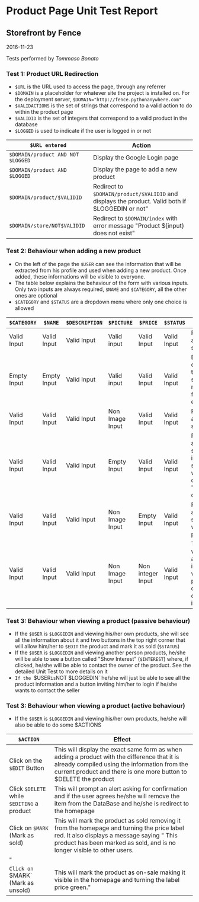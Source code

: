 # Product Page Unit Test Report
## Storefront by Fence
2016-11-23

Tests performed by *Tommaso Bonato*

### Test 1: Product URL Redirection

- `$URL` is the URL used to access the page, through any referrer
- `$DOMAIN` is a placeholder for whatever site the project is installed on. For the deployment server, `$DOMAIN="http://fence.pythonanywhere.com"`
- `$VALIDACTIONS` is the set of strings that correspond to a valid action to do within the product page
- `$VALIDID` is the set of integers that correspond to a valid product in the database
- `$LOGGED` is used to indicate if the user is logged in or not

| `$URL entered` | Action |
| --- | --- |
| `$DOMAIN/product AND NOT $LOGGED` | Display the Google Login page |
| `$DOMAIN/product AND $LOGGED` | Display the page to add a new product |
| `$DOMAIN/product/$VALIDID` | Redirect to `$DOMAIN/product/$VALIDID` and displays the product. Valid both if $LOGGEDIN or not" |
| `$DOMAIN/store/NOT$VALIDID` | Redirect to `$DOMAIN/index` with error message "Product ${input} does not exist" |

### Test 2: Behaviour when adding a new product

- On the left of the page the `$USER` can see the information that will be extracted from his profile and used when adding a new product. Once added, these informations will be visible to everyone.
- The table below explains the behaviour of the form with various inputs. Only two inputs are always required, `$NAME` and `$CATEGORY`, all the other ones are optional
- `$CATEGORY` and `$STATUS` are a dropdown menu where only one choice is allowed

| `$CATEGORY` | `$NAME` | `$DESCRIPTION` | `$PICTURE` | `$PRICE` | `$STATUS` | Result |
| --- | --- | --- | --- | --- | --- | --- |
| Valid Input | Valid Input | Valid Input | Valid input | Valid Input | Valid Input | Product added successfully |
| Empty Input | Empty Input | Valid Input | Valid input | Valid Input | Valid Input | Error while compiling the form since two required fields are empty |
| Valid Input | Valid Input | Valid Input | Non Image Input | Valid Input | Valid Input | Product added successully |
| Valid Input | Valid Input | Valid Input | Empty Input | Valid Input | Valid Input | Product added successully, image substituted with a default "No-Image" one |
| Valid Input | Valid Input | Valid Input | Non Image Input | Empty Input | Valid Input | Product added successully with a 0.00 price |
| Valid Input | Valid Input | Valid Input | Non Image Input | Non integer Input | Valid Input | The form while not accept non integer values as prizes and delete those characters in real time |

### Test 3: Behaviour when viewing a product (passive behaviour)

- If the `$USER` is `$LOGGEDIN` and viewing his/her own products, she will see all the information about it and two buttons in the top right corner that will allow him/her to `$EDIT` the product and mark it as sold (`$STATUS`)
- If the `$USER` is `$LOGGEDIN` and viewing another person products, he/she will be able to see a button called "Show Interest" (`$INTEREST`) where, if clicked, he/she will be able to contact the owner of the product. See the detailed Unit Test to more details on it
- `If the `$USER` is `NOT $LOGGEDIN` he/she will just be able to see all the product information and a button inviting him/her to login if he/she wants to contact the seller

### Test 3: Behaviour when viewing a product (active behaviour)
- If the `$USER` is `$LOGGEDIN` and viewing his/her own products, he/she will also be able to do some $ACTIONS

| `$ACTION` | Effect |
| --- | --- |
| Click on the `$EDIT` Button | This will display the exact same form as when adding a product with the difference that it is already compiled using the information from the current product and there is one more button to $DELETE the product |
| Click `$DELETE` while `$EDITING` a product | This will prompt an alert asking for confirmation and if the user agrees he/she will remove the item from the DataBase and he/she is redirect to the homepage |
| Click on `$MARK` (Mark as sold) | This will mark the product as sold removing it from the homepage and turning the price label red. It also displays a message saying " This product has been marked as sold, and is no longer visible to other users.
" |
| `Click on `$MARK` (Mark as unsold) | This will mark the product as on-sale making it visible in the homepage and turning the label price green." |



